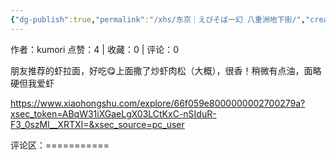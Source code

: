 ```yaml
---
{"dg-publish":true,"permalink":"/xhs/东京｜えびそば一幻 八重洲地下街/","created":"2025-03-17T23:02:46.403+08:00","updated":"2025-03-17T23:02:46.403+08:00"}
---
```


作者：kumori
点赞：4   |   收藏：0   |   评论：0

朋友推荐的虾拉面，好吃😋上面撒了炒虾肉松（大概），很香！稍微有点油，面略硬但我爱虾

https://www.xiaohongshu.com/explore/66f059e8000000002700279a?xsec_token=ABqW31iXGaeLgX03LCtKxC-nSIduR-F3_0szMl__XRTXI=&xsec_source=pc_user

评论区：===========

